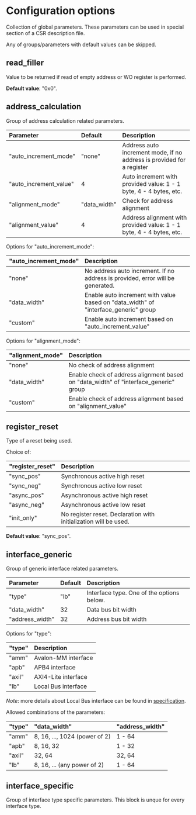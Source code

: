 # Configuration options

Collection of global parameters. These parameters can be used in special section of a CSR description file.

Any of groups/parameters with default values can be skipped.

## read_filler

Value to be returned if read of empty address or WO register is performed.

**Default value**: "0x0".

## address_calculation

Group of address calculation related parameters.

| Parameter | Default | Description |
| :- | :- | :- |
| "auto_increment_mode" | "none" | Address auto increment mode, if no address is provided for a register  |
| "auto_increment_value" | 4 | Auto increment with provided value: 1 - 1 byte, 4 - 4 bytes, etc.  |
| "alignment_mode" | "data_width" | Check for address alignment |
| "alignment_value" | 4 | Address alignment with provided value: 1 - 1 byte, 4 - 4 bytes, etc. |

Options for "auto_increment_mode":

| "auto_increment_mode" | Description |
| :- | :- |
| "none" | No address auto increment. If no address is provided, error will be generated.  |
| "data_width" | Enable auto increment with value based on "data_width" of "interface_generic" group |
| "custom" | Enable auto increment based on "auto_increment_value" |

Options for "alignment_mode":

| "alignment_mode" | Description |
| :- | :- |
| "none" | No check of address alignment  |
| "data_width" | Enable check of address alignment based on "data_width" of "interface_generic" group |
| "custom" | Enable check of address alignment based on "alignment_value" |

## register_reset

Type of a reset being used.

Choice of:

| "register_reset" | Description |
| :- | :- |
| "sync_pos" | Synchronous active high reset |
| "sync_neg" | Synchronous active low reset |
| "async_pos" | Asynchronous active high reset |
| "async_neg" | Asynchronous active low reset |
| "init_only" | No register reset. Declaration with initialization will be used. |

**Default value**: "sync_pos".

## interface_generic

Group of generic interface related parameters.

| Parameter | Default | Description |
| :- | :- | :- |
| "type" | "lb" | Interface type. One of the options below. |
| "data_width" | 32 | Data bus bit width |
| "address_width" | 32 | Address bus bit width |

Options for "type":

| "type" | Description |
| :- | :- |
| "amm" | Avalon-MM interface |
| "apb" | APB4 interface |
| "axil" | AXI4-Lite interface |
| "lb"  | Local Bus interface |

*Note*: more details about Local Bus interface can be found in [specification](local_bus.md).

Allowed combinations of the parameters:

| "type" | "data_width" | "address_width" |
|:-|:-|:-|
| "amm" | 8, 16, ..., 1024 (power of 2) | 1 - 64 |
| "apb" | 8, 16, 32 | 1 - 32 |
| "axil" | 32, 64 | 32, 64|
| "lb" | 8, 16, ... (any power of 2) | 1 - 64 |

## interface_specific

Group of interface type specific parameters. This block is unque for every interface type.
